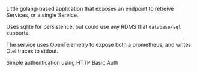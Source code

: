 Little golang-based application that exposes an endpoint to retreive Services, or a single Service.

Uses sqlite for persistence, but could use any RDMS that `database/sql` supports.

The service uses OpenTelemetry to expose both a prometheus, and writes Otel traces to stdout.

Simple authentication using HTTP Basic Auth
